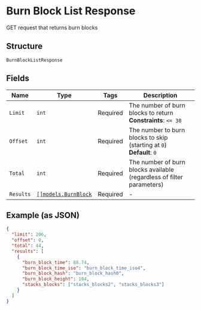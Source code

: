 # Burn Block List Response

GET request that returns burn blocks

## Structure

`BurnBlockListResponse`

## Fields

| Name      | Type                                                   | Tags     | Description                                                             |
| --------- | ------------------------------------------------------ | -------- | ----------------------------------------------------------------------- |
| `Limit`   | `int`                                                  | Required | The number of burn blocks to return<br>**Constraints**: `<= 30`         |
| `Offset`  | `int`                                                  | Required | The number to burn blocks to skip (starting at `0`)<br>**Default**: `0` |
| `Total`   | `int`                                                  | Required | The number of burn blocks available (regardless of filter parameters)   |
| `Results` | [`[]models.BurnBlock`](../../doc/models/burn-block.md) | Required | -                                                                       |

## Example (as JSON)

```json
{
  "limit": 206,
  "offset": 0,
  "total": 44,
  "results": [
    {
      "burn_block_time": 88.74,
      "burn_block_time_iso": "burn_block_time_iso4",
      "burn_block_hash": "burn_block_hash0",
      "burn_block_height": 104,
      "stacks_blocks": ["stacks_blocks2", "stacks_blocks3"]
    }
  ]
}
```
